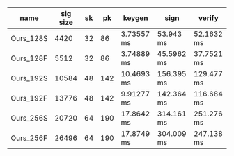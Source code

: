 | name | sig size | sk | pk | keygen | sign | verify |
| ---- | -------- | -- | -- | ------ | ---- | ------ |
| Ours_128S | 4420 | 32 | 86 | 3.73557 ms | 53.943 ms | 52.1632 ms |
| Ours_128F | 5512 | 32 | 86 | 3.74889 ms | 45.5962 ms | 37.7521 ms |
| Ours_192S | 10584 | 48 | 142 | 10.4693 ms | 156.395 ms | 129.477 ms |
| Ours_192F | 13776 | 48 | 142 | 9.91277 ms | 142.364 ms | 116.684 ms |
| Ours_256S | 20720 | 64 | 190 | 17.8642 ms | 314.161 ms | 251.276 ms |
| Ours_256F | 26496 | 64 | 190 | 17.8749 ms | 304.009 ms | 247.138 ms |
